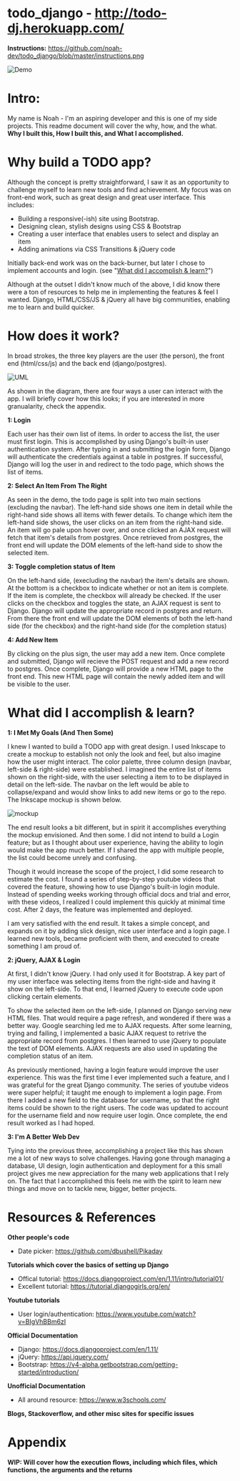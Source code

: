 # todo_django - http://todo-dj.herokuapp.com/
**Instructions:** https://github.com/noah-dev/todo_django/blob/master/instructions.png

![Demo](https://github.com/noah-dev/todo_django/blob/master/login/static/login/demo.gif)
# Intro:
My name is Noah - I'm an aspiring developer and this is one of my side projects. This readme document will cover the why, how, and the what. **Why I built this, How I built this, and What I accomplished.**

# Why build a TODO app?
Although the concept is pretty straightforward, I saw it as an opportunity to challenge myself to learn new tools and find achievement. My focus was on front-end work, such as great design and great user interface. This includes:

* Building a responsive(-ish) site using Bootstrap.
* Designing clean, stylish designs using CSS & Bootstrap
* Creating a user interface that enables users to select and display an item
* Adding animations via CSS Transitions & jQuery code

Initially back-end work was on the back-burner, but later I chose to implement accounts and login. (see "[What did I accomplish & learn?](https://github.com/noah-dev/todo_django/blob/master/README.md#what-did-i-accomplish--learn)")

Although at the outset I didn't know much of the above, I did know there were a ton of resources to help me in implementing the features & feel I wanted. Django, HTML/CSS/JS & jQuery all have big communities, enabling me to learn and build quicker. 

# How does it work?
In broad strokes, the three key players are the user (the person), the front end (html/css/js) and the back end (django/postgres).

![UML](uml_diagram.png)

As shown in the diagram, there are four ways a user can interact with the app. I will briefly cover how this looks; if you are interested in more granualarity, check the appendix. 

**1: Login** 

Each user has their own list of items. In order to access the list, the user must first login. This is accomplished by using Django's built-in user authentication system. After typing in and submitting the login form, Django will authenticate the credentials against a table in postgres. If successful, Django will log the user in and redirect to the todo page, which shows the list of items. 

**2: Select An Item From The Right**

As seen in the demo, the todo page is split into two main sections (excluding the navbar). The left-hand side shows one item in detail while the right-hand side shows all items with fewer details. To change which item the left-hand side shows, the user clicks on an item from the right-hand side. An item will go pale upon hover over, and once clicked an AJAX request will fetch that item's details from postgres. Once retrieved from postgres, the front end will update the DOM elements of the left-hand side to show the selected item. 

**3: Toggle completion status of Item**

On the left-hand side, (execluding the navbar) the item's details are shown. At the bottom is a checkbox to indicate whether or not an item is complete. If the item is complete, the checkbox will already be checked. If the user clicks on the checkbox and toggles the state, an AJAX request is sent to Django. Django will update the appropriate record in postgres and return. From there the front end will update the DOM elements of both the left-hand side (for the checkbox) and the right-hand side (for the completion status)

**4: Add New Item**

By clicking on the plus sign, the user may add a new item. Once complete and submitted, Django will recieve the POST request and add a new record to postgres. Once complete, Django will provide a new HTML page to the front end. This new HTML page will contain the newly added item and will be visible to the user. 

# What did I accomplish & learn?

**1: I Met My Goals (And Then Some)**

I knew I wanted to build a TODO app with great design. I used Inkscape to create a mockup to establish not only the look and feel, but also imagine how the user might interact. The color palette, three column design (navbar, left-side & right-side) were established. I imagined the entire list of items shown on the right-side, with the user selecting a item to to be displayed in detail on the left-side. The navbar on the left would be able to collapse/expand and would show links to add new items or go to the repo. The Inkscape mockup is shown below. 

![mockup](mockup.png)

The end result looks a bit different, but in spirit it accomplishes everything the mockup envisioned. And then some. I did not intend to build a Login feature; but as I thought about user experience, having the ability to login would make the app much better. If I shared the app with multiple people, the list could become unrely and confusing. 

Though it would increase the scope of the project, I did some research to estimate the cost. I found a series of step-by-step youtube videos that covered the feature, showing how to use Django's built-in login module. Instead of spending weeks working through official docs and trial and error, with these videos, I realized I could implement this quickly at minimal time cost. After 2 days, the feature was implemented and deployed.

I am very satisfied with the end result. It takes a simple concept, and expands on it by adding slick design, nice user interface and a login page. I learned new tools, became proficient with them, and executed to create something I am proud of.

**2: jQuery, AJAX & Login**

At first, I didn't know jQuery. I had only used it for Bootstrap. A key part of my user interface was selecting items from the right-side and having it show on the left-side. To that end, I learned jQuery to execute code upon clicking certain elements. 

To show the selected item on the left-side, I planned on Django serving new HTML files. That would require a page refresh, and wondered if there was a better way. Google searching led me to AJAX requests. After some learning, trying and failing, I implemented a basic AJAX request to retrive the appropriate record from postgres. I then learned to use jQuery to populate the text of DOM elements. AJAX requests are also used in updating the completion status of an item. 

As previously mentioned, having a login feature would improve the user experience. This was the first time I ever implemented such a feature, and I was grateful for the great Django community. The series of youtube videos were super helpful; it taught me enough to implement a login page. From there I added a new field to the database for username, so that the right items could be shown to the right users. The code was updated to account for the username field and now require user login. Once complete, the end result worked as I had hoped. 

**3: I'm A Better Web Dev**

Tying into the previous three, accomplishing a project like this has shown me a lot of new ways to solve challenges. Having gone through managing a database, UI design, login authentication and deployment for a this small project gives me new appreciation for the many web applications that I rely on. The fact that I accomplished this feels me with the spirit to learn new things and move on to tackle new, bigger, better projects.

# Resources & References
**Other people's code**
* Date picker: https://github.com/dbushell/Pikaday

**Tutorials which cover the basics of setting up Django**
* Offical tutorial: https://docs.djangoproject.com/en/1.11/intro/tutorial01/
* Excellent tutorial: https://tutorial.djangogirls.org/en/

**Youtube tutorials**
* User login/authentication: https://www.youtube.com/watch?v=BIgVhBBm6zI

**Official Documentation**
* Django: https://docs.djangoproject.com/en/1.11/
* jQuery: https://api.jquery.com/
* Bootstrap: https://v4-alpha.getbootstrap.com/getting-started/introduction/

**Unofficial Documentation**
* All around resource: https://www.w3schools.com/

**Blogs, Stackoverflow, and other misc sites for specific issues**

# Appendix

**WIP: Will cover how the execution flows, including which files, which functions, the arguments and the returns**
